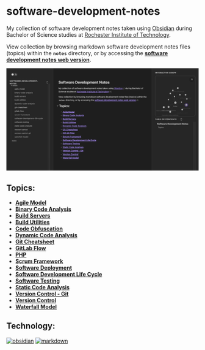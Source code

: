 # software-development-notes

My collection of software development notes taken using [Obsidian](https://obsidian.md/) during Bachelor of Science studies at [Rochester Institute of Technology](https://www.rit.edu/).

View collection by browsing markdown software development notes files (topics) within the **`notes`** directory, or by accessing the [**software development notes web version**](https://software-development-notes.netlify.app/).

<div align="center">
<img src="/lib/assets/software-development-notes.png">
</div>

## Topics:

- [**Agile Model**]()
- [**Binary Code Analysis**]()
- [**Build Servers**]()
- [**Build Utilities**]()
- [**Code Obfuscation**]()
- [**Dynamic Code Analysis**]()
- [**Git Cheatsheet**]()
- [**GitLab Flow**]()
- [**PHP**]()
- [**Scrum Framework**]()
- [**Software Deployment**]()
- [**Software Development Life Cycle**]()
- [**Software Testing**]()
- [**Static Code Analysis**]()
- [**Version Control - Git**]()
- [**Version Control**]()
- [**Waterfall Model**]()

## Technology:

[![obsidian][obsidian]][obsidian-url]
[![markdown][markdown]][markdown-url]

[obsidian]: https://img.shields.io/badge/obsidian-7C3AED?style=for-the-badge&logo=obsidian&logoColor=white
[obsidian-url]: https://obsidian.md/
[markdown]: https://img.shields.io/badge/markdown-000000?style=for-the-badge&logo=markdown&logoColor=white
[markdown-url]: https://www.markdownguide.org/

